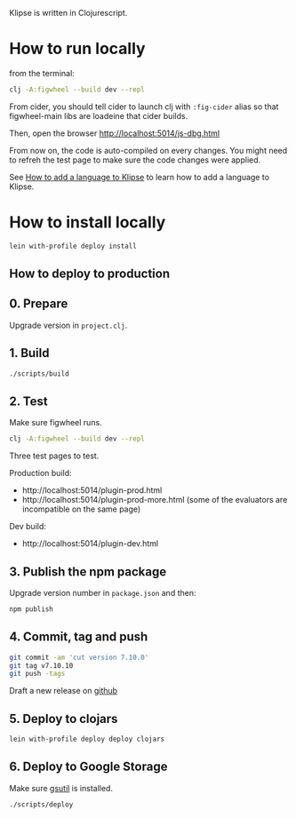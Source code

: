 

Klipse is written in Clojurescript.


# How to run locally

from the terminal:

```bash
clj -A:figwheel --build dev --repl
```


From cider, you should tell cider to launch clj with `:fig-cider` alias so that figwheel-main libs are loadeine that cider builds.

Then, open the browser [http://localhost:5014/js-dbg.html](http://localhost:5014/js-dbg.html)

From now on, the code is auto-compiled on every changes.
You might need to refreh the test page to make sure the code changes were applied.
 
See [How to add a language to Klipse](https://github.com/viebel/klipse/wiki/How-to-add-a-language-to-klipse) to learn how to add a language to Klipse.

# How to install locally

```bash
lein with-profile deploy install
```

## How to deploy to production

## 0. Prepare

Upgrade version in `project.clj`.

## 1. Build

```bash
./scripts/build
```

## 2. Test 

Make sure figwheel runs.

```bash
clj -A:figwheel --build dev --repl
```


Three test pages to test.

Production build: 

- http://localhost:5014/plugin-prod.html 
- http://localhost:5014/plugin-prod-more.html (some of the evaluators are incompatible on the same page)

Dev build: 

- http://localhost:5014/plugin-dev.html

## 3. Publish the npm package

Upgrade version number in `package.json` and then:

```bash
npm publish
```

## 4. Commit, tag and push

```bash
git commit -am 'cut version 7.10.0'
git tag v7.10.10
git push -tags
```

Draft a new release on [github](https://github.com/viebel/klipse/releases)

## 5. Deploy to clojars

```bash
lein with-profile deploy deploy clojars
```

## 6. Deploy to Google Storage

Make sure [gsutil](https://cloud.google.com/storage/docs/gsutil_install) is installed.

```bash
./scripts/deploy
```


